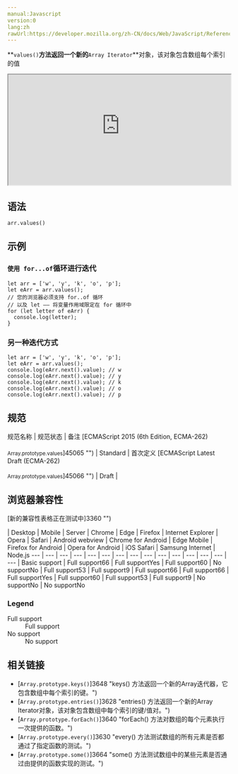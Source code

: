 ```yaml
---
manual:Javascript
version:0
lang:zh
rawUrl:https://developer.mozilla.org/zh-CN/docs/Web/JavaScript/Reference/Global_Objects/Array/values
---
```







**`values()`**方法返回一个新的**`Array Iterator`**对象，该对象包含数组每个索引的值

<iframe src='https://interactive-examples.mdn.mozilla.net/pages/js/array-values.html' width='100%' height='250'></iframe>

## 语法<a name="语法"></a>

```
arr.values()
```

## 示例<a name="示例"></a>

### `使用 for...of`循环进行迭代<a name="使用_for...of_循环进行迭代"></a>

```
let arr = ['w', 'y', 'k', 'o', 'p'];
let eArr = arr.values();
// 您的浏览器必须支持 for..of 循环
// 以及 let —— 将变量作用域限定在 for 循环中
for (let letter of eArr) {
  console.log(letter);
}
```

### 另一种迭代方式<a name="另一种迭代方式"></a>

```
let arr = ['w', 'y', 'k', 'o', 'p'];
let eArr = arr.values();
console.log(eArr.next().value); // w
console.log(eArr.next().value); // y
console.log(eArr.next().value); // k
console.log(eArr.next().value); // o
console.log(eArr.next().value); // p
```

## 规范<a name="规范"></a>

规范名称 | 规范状态 | 备注 
[ECMAScript 2015 (6th Edition, ECMA-262)<br></br><small>Array.prototype.values</small>]45065 "") | Standard | 首次定义 
[ECMAScript Latest Draft (ECMA-262)<br></br><small>Array.prototype.values</small>]45066 "") | Draft |  


## 浏览器兼容性<a name="浏览器兼容性"></a>
[新的兼容性表格正在测试中<i></i>]3360 "")

 | <abbr>Desktop<i></i></abbr> | <abbr>Mobile<i></i></abbr> | <abbr>Server<i></i></abbr> 
 | <abbr>Chrome<i></i></abbr> | <abbr>Edge<i></i></abbr> | <abbr>Firefox<i></i></abbr> | <abbr>Internet Explorer<i></i></abbr> | <abbr>Opera<i></i></abbr> | <abbr>Safari<i></i></abbr> | <abbr>Android webview<i></i></abbr> | <abbr>Chrome for Android<i></i></abbr> | <abbr>Edge Mobile<i></i></abbr> | <abbr>Firefox for Android<i></i></abbr> | <abbr>Opera for Android<i></i></abbr> | <abbr>iOS Safari<i></i></abbr> | <abbr>Samsung Internet<i></i></abbr> | <abbr>Node.js<i></i></abbr> 
 ---  |  ---  |  ---  |  ---  |  ---  |  ---  |  ---  |  ---  |  ---  |  ---  |  ---  |  ---  |  ---  |  ---  |  ---  | 
Basic support | <abbr>Full support</abbr>66 | <abbr>Full support</abbr>Yes | <abbr>Full support</abbr>60 | <abbr>No support</abbr>No | <abbr>Full support</abbr>53 | <abbr>Full support</abbr>9 | <abbr>Full support</abbr>66 | <abbr>Full support</abbr>66 | <abbr>Full support</abbr>Yes | <abbr>Full support</abbr>60 | <abbr>Full support</abbr>53 | <abbr>Full support</abbr>9 | <abbr>No support</abbr>No | <abbr>No support</abbr>No 


### Legend<a name="Legend"></a>
<dl><dt id=''><abbr>Full support</abbr></dt><dd>Full support</dd><dt id=''><abbr>No support</abbr></dt><dd>No support</dd></dl>



## 相关链接<a name="相关链接"></a>

* [`Array.prototype.keys()`]3648 "keys() 方法返回一个新的Array迭代器，它包含数组中每个索引的键。")
* [`Array.prototype.entries()`]3628 "entries() 方法返回一个新的Array Iterator对象，该对象包含数组中每个索引的键/值对。")
* [`Array.prototype.forEach()`]3640 "forEach() 方法对数组的每个元素执行一次提供的函数。")
* [`Array.prototype.every()`]3630 "every() 方法测试数组的所有元素是否都通过了指定函数的测试。")
* [`Array.prototype.some()`]3664 "some() 方法测试数组中的某些元素是否通过由提供的函数实现的测试。")




